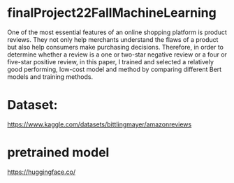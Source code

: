 # finalProject22FallMachineLearning
One of the most essential features of an online shopping platform is product reviews. They not only help merchants understand the flaws of a product but also help consumers make purchasing decisions. Therefore, in order to determine whether a review is a one or two-star negative review or a four or five-star positive review, in this paper, I trained and selected a relatively good performing, low-cost model and method by comparing different Bert models and training methods.
# Dataset: 
https://www.kaggle.com/datasets/bittlingmayer/amazonreviews
# pretrained model
https://huggingface.co/
